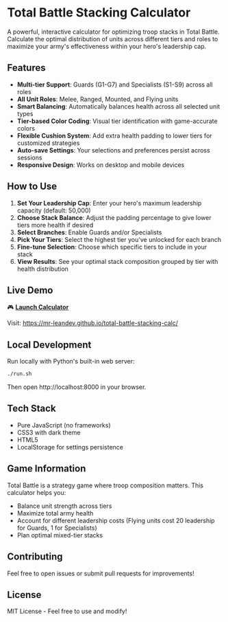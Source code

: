 # Total Battle Stacking Calculator

A powerful, interactive calculator for optimizing troop stacks in Total Battle. Calculate the optimal distribution of units across different tiers and roles to maximize your army's effectiveness within your hero's leadership cap.

## Features

- **Multi-tier Support**: Guards (G1-G7) and Specialists (S1-S9) across all roles
- **All Unit Roles**: Melee, Ranged, Mounted, and Flying units
- **Smart Balancing**: Automatically balances health across all selected unit types
- **Tier-based Color Coding**: Visual tier identification with game-accurate colors
- **Flexible Cushion System**: Add extra health padding to lower tiers for customized strategies
- **Auto-save Settings**: Your selections and preferences persist across sessions
- **Responsive Design**: Works on desktop and mobile devices

## How to Use

1. **Set Your Leadership Cap**: Enter your hero's maximum leadership capacity (default: 50,000)
2. **Choose Stack Balance**: Adjust the padding percentage to give lower tiers more health if desired
3. **Select Branches**: Enable Guards and/or Specialists
4. **Pick Your Tiers**: Select the highest tier you've unlocked for each branch
5. **Fine-tune Selection**: Choose which specific tiers to include in your stack
6. **View Results**: See your optimal stack composition grouped by tier with health distribution

## Live Demo

🎮 **[Launch Calculator](https://mr-leandev.github.io/total-battle-stacking-calc/)**

Visit: https://mr-leandev.github.io/total-battle-stacking-calc/

## Local Development

Run locally with Python's built-in web server:

```bash
./run.sh
```

Then open http://localhost:8000 in your browser.

## Tech Stack

- Pure JavaScript (no frameworks)
- CSS3 with dark theme
- HTML5
- LocalStorage for settings persistence

## Game Information

Total Battle is a strategy game where troop composition matters. This calculator helps you:
- Balance unit strength across tiers
- Maximize total army health
- Account for different leadership costs (Flying units cost 20 leadership for Guards, 1 for Specialists)
- Plan optimal mixed-tier stacks

## Contributing

Feel free to open issues or submit pull requests for improvements!

## License

MIT License - Feel free to use and modify!

